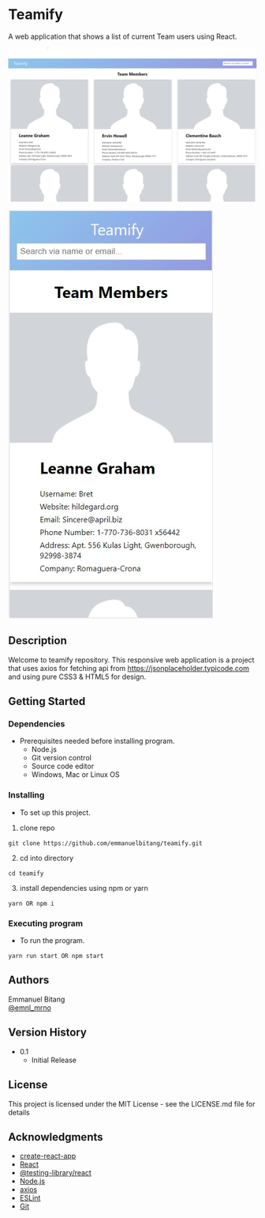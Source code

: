 # Teamify

A web application that shows a list of current Team users using React.

![Teamify_image](images/teamify.jpg)

![Teamify_mobile](images/teamify-mobile.jpg)

## Description

Welcome to teamify repository. This responsive web application is a project that uses axios for fetching api from https://jsonplaceholder.typicode.com and using pure CSS3 & HTML5 for design.

## Getting Started

### Dependencies

- Prerequisites needed before installing program.
  - Node.js
  - Git version control
  - Source code editor
  - Windows, Mac or Linux OS

### Installing

- To set up this project.

1. clone repo

```
git clone https://github.com/emmanuelbitang/teamify.git
```

2. cd into directory

```
cd teamify
```

3. install dependencies using npm or yarn

```
yarn OR npm i
```

### Executing program

- To run the program.

```
yarn run start OR npm start
```

## Authors

Emmanuel Bitang  
[@emnl_mrno](https://www.instagram.com/emnl_mrno/)

## Version History

- 0.1
  - Initial Release

## License

This project is licensed under the MIT License - see the LICENSE.md file for details

## Acknowledgments

- [create-react-app](https://create-react-app.dev/)
- [React](https://reactjs.org/)
- [@testing-library/react](https://testing-library.com/)
- [Node.js](https://nodejs.org/en/)
- [axios](https://axios-http.com/)
- [ESLint](https://eslint.org/)
- [Git](https://git-scm.com/)
